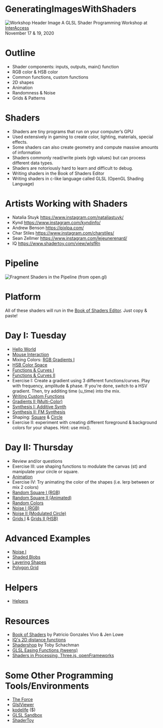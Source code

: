 
# GeneratingImagesWithShaders
![Workshop Header Image](https://interaccess.org/sites/default/files/styles/paralax/public/generating%20images%20with%20shaders.png "Workshop Header Image")
A GLSL Shader Programming Workshop at [InterAccess](https://interaccess.org/)\
November 17 & 19, 2020

# Outline
* Shader components: inputs, outputs, main() function
* RGB color & HSB color 
* Common functions, custom functions
* 2D shapes
* Animation
* Randomness & Noise
* Grids & Patterns

# Shaders
* Shaders are tiny programs that run on your computer’s GPU
* Used extensively in gaming to create color, lighting, materials, special effects.
* Some shaders can also create geometry and compute massive amounts of information
* Shaders commonly read/write pixels (rgb values) but can process different data types.
* Shaders are notoriously hard to learn and difficult to debug.
* Writing shaders in the Book of Shaders Editor 
* Writing shaders in c-like language called GLSL (OpenGL Shading Language)

# Artists Working with Shaders
* Natalia Stuyk https://www.instagram.com/nataliastuyk/
* Kynd https://www.instagram.com/kyndinfo/
* Andrew Benson https://pixlpa.com/
* Char Stiles https://www.instagram.com/charstiles/
* Sean Zellmer https://www.instagram.com/lejeunerenard/ 
* IQ https://www.shadertoy.com/view/wlsfRn

# Pipeline
![Fragment Shaders in the Pipeline (from open.gl)](https://open.gl/media/img/c2_pipeline.png "Fragment Shaders in the Pipeline")

# Platform
All of these shaders will run in the [Book of Shaders Editor](http://editor.thebookofshaders.com/). Just copy & paste!

# Day I: Tuesday
* [Hello World](Hello_World.frag)
* [Mouse Interaction](Mouse_Interaction.frag)
* Mixing Colors: [RGB Gradients I](Gradients_I.frag) 
* [HSB Color Space](HSB_Color_Space.frag) 
* [Functions & Curves I](Functions_&_Curves_I.frag)
* [Functions & Curves II](Functions_&_Curves_II.frag)
* Exercise I: Create a gradient using 3 different functions/curves. Play with frequency, amplitude & phase. If you're done, switch to a HSV gradient. Then, try additing time (u_time) into the mix.
* [Writing Custom Functions](Custom_Functions.frag)
* [Gradients II (Multi-Color)](Gradients_II.frag)
* [Synthesis I: Additive Synth](Additive_Synth.frag)
* [Synthesis II: FM Synthesis](FM_Synth.frag)
* Shaping: [Square](Shaping_I_(Square).frag) & [Circle](Shaping_II_(Circle).frag)
* Exercise II: experiment with creating different foreground & background colors for your shapes. Hint: use mix().

# Day II: Thursday
* Review and/or questions
* Exercise III: use shaping functions to modulate the canvas (st) and manipulate your circle or square.
* [Animation](Animation.frag)
* Exercise IV: Try animating the color of the shapes (i.e. lerp between or mix 2 colors)
* [Random Square I (RGB)](Random_Square_I_(RGB).frag)
* [Random Square II (Animated)](Random_Square_II.frag)
* [Random Colors](Random_Colors.frag)
* [Noise I (RGB)](Noise_I.frag)
* [Noise II (Modulated Circle)](Noise_II.frag)
* [Grids I](Grids_I.frag) & [Grids II (HSB)](Grids_II_(HSB).frag) 

# Advanced Examples
* [Noise I](Noise_I_(Live_Code).frag)
* [Shaded Blobs](Shaded_Blobs.frag)
* [Layering Shapes](Layering_Shapes.frag)
* [Polygon Grid](Polygon_Grid.frag)

# Helpers
* [Helpers](Helpers.glsl)

# Resources
* [Book of Shaders](https://thebookofshaders.com/) by Patricio Gonzales Vivo & Jen Lowe
* [IQ's 2D distance functions](https://www.iquilezles.org/www/articles/distfunctions2d/distfunctions2d.htm)
* [Shadershop](http://tobyschachman.com/Shadershop/) by Toby Schachman
* [GLSL Easing Functions (tweens)](https://github.com/glslify/glsl-easings)
* [Shaders in Processing, Three.js, openFrameworks](https://thebookofshaders.com/04/)

# Some Other Programming Tools/Environments
* [The Force](https://shawnlawson.github.io/The_Force/)
* [GlslViewer](https://github.com/patriciogonzalezvivo/glslViewer)
* [kodelife](https://hexler.net/products/kodelife) ($)
* [GLSL Sandbox](http://glslsandbox.com/)
* [ShaderToy](https://www.shadertoy.com/)

